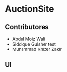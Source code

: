 # AuctionSite
## Contributores
- Abdul Moiz Wali
- Siddique Gulsher test
- Muhammad Khizer Zakir
## UI
